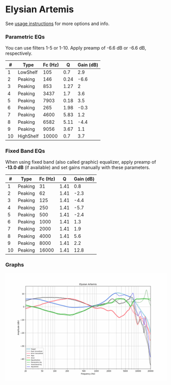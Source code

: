 # Elysian Artemis
See [usage instructions](https://github.com/jaakkopasanen/AutoEq#usage) for more options and info.

### Parametric EQs
You can use filters 1-5 or 1-10. Apply preamp of -6.6 dB or -6.6 dB, respectively.

|   # | Type      |   Fc (Hz) |    Q |   Gain (dB) |
|-----|-----------|-----------|------|-------------|
|   1 | LowShelf  |       105 | 0.7  |         2.9 |
|   2 | Peaking   |       146 | 0.24 |        -6.6 |
|   3 | Peaking   |       853 | 1.27 |         2   |
|   4 | Peaking   |      3437 | 1.7  |         3.6 |
|   5 | Peaking   |      7903 | 0.18 |         3.5 |
|   6 | Peaking   |       265 | 1.98 |        -0.3 |
|   7 | Peaking   |      4600 | 5.83 |         1.2 |
|   8 | Peaking   |      6582 | 5.11 |        -4.4 |
|   9 | Peaking   |      9056 | 3.67 |         1.1 |
|  10 | HighShelf |     10000 | 0.7  |         3.7 |

### Fixed Band EQs
When using fixed band (also called graphic) equalizer, apply preamp of **-13.0 dB** (if available) and set gains manually with these parameters.

|   # | Type    |   Fc (Hz) |    Q |   Gain (dB) |
|-----|---------|-----------|------|-------------|
|   1 | Peaking |        31 | 1.41 |         0.8 |
|   2 | Peaking |        62 | 1.41 |        -2.3 |
|   3 | Peaking |       125 | 1.41 |        -4.4 |
|   4 | Peaking |       250 | 1.41 |        -5.7 |
|   5 | Peaking |       500 | 1.41 |        -2.4 |
|   6 | Peaking |      1000 | 1.41 |         1.3 |
|   7 | Peaking |      2000 | 1.41 |         1.9 |
|   8 | Peaking |      4000 | 1.41 |         5.6 |
|   9 | Peaking |      8000 | 1.41 |         2.2 |
|  10 | Peaking |     16000 | 1.41 |        12.8 |

### Graphs
![](./Elysian%20Artemis.png)
